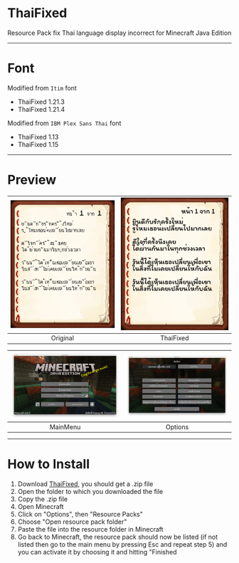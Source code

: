 # ThaiFixed

Resource Pack fix Thai language display incorrect for Minecraft Java Edition

---

# Font

Modified from `Itim` font

- ThaiFixed 1.21.3
- ThaiFixed 1.21.4

Modified from `IBM Plex Sans Thai` font

- ThaiFixed 1.13
- ThaiFixed 1.15

---

# Preview

| <img src="/README/original.png"> | <img src="/README/thaifixed.png"> |
| :------------------------------: | :-------------------------------: |
|             Original             |             ThaiFixed             |

| <img src="/README/mainmenu.png"> | <img src="/README/options.png"> |
| :------------------------------: | :-----------------------------: |
|             MainMenu             |             Options             |

---

# How to Install

1. Download [ThaiFixed](https://github.com/max180643/ThaiFixed/releases), you should get a .zip file
2. Open the folder to which you downloaded the file
3. Copy the .zip file
4. Open Minecraft
5. Click on "Options", then "Resource Packs"
6. Choose "Open resource pack folder"
7. Paste the file into the resource folder in Minecraft
8. Go back to Minecraft, the resource pack should now be listed (if not listed then go to the main menu by pressing Esc and repeat step 5) and you can activate it by choosing it and hitting "Finished
